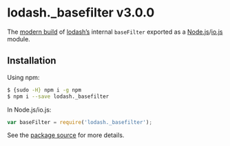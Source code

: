 # lodash._basefilter v3.0.0

The [modern build](https://github.com/lodash/lodash/wiki/Build-Differences) of [lodash’s](https://lodash.com/) internal `baseFilter` exported as a [Node.js](http://nodejs.org/)/[io.js](https://iojs.org/) module.

## Installation

Using npm:

```bash
$ {sudo -H} npm i -g npm
$ npm i --save lodash._basefilter
```

In Node.js/io.js:

```js
var baseFilter = require('lodash._basefilter');
```

See the [package source](https://github.com/lodash/lodash/blob/3.0.0-npm-packages/lodash._basefilter) for more details.
